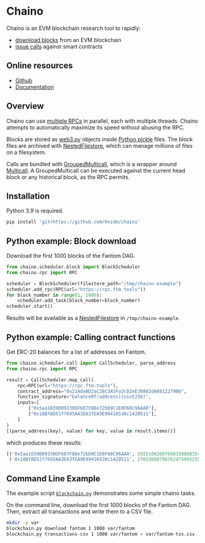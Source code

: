 # Chaino

Chaino is an EVM blockchain research tool to rapidly:

- [download blocks](https://ethereum.org/en/developers/docs/apis/json-rpc/#eth_getblockbynumber) from an EVM blockchain
- [issue calls](https://ethereum.org/en/developers/docs/apis/json-rpc/#eth_call) against smart contracts

## Online resources

- [Github](https://github.com/0xidm/chaino)
- [Documentation](https://chaino.readthedocs.org)

## Overview

Chaino can use [multiple RPCs](https://chainlist.org/) in parallel, each with multiple threads.
Chaino attempts to automatically maximize its speed without abusing the RPC.

Blocks are stored as [web3.py](https://web3py.readthedocs.io/en/v5/web3.eth.html) objects inside [Python pickle](https://docs.python.org/3/library/pickle.html) files.
The block files are archived with [NestedFilestore](chaino/nested_filestore.py), which can manage millions of files on a filesystem.

Calls are bundled with [GroupedMulticall](chaino/grouped_multicall.py), which is a wrapper around [Multicall](https://github.com/banteg/multicall.py).
A GroupedMulticall can be executed against the current head block or any historical block, as the RPC permits.

## Installation

Python 3.9 is required.

```bash
pip install 'git+https://github.com/0xidm/chaino'
```

## Python example: Block download

Download the first 1000 blocks of the Fantom DAG.

```python
from chaino.scheduler.block import BlockScheduler
from chaino.rpc import RPC

scheduler = BlockScheduler(filestore_path="/tmp/chaino-example")
scheduler.add_rpc(RPC(url="https://rpc.ftm.tools"))
for block_number in range(1, 1000):
    scheduler.add_task(block_number=block_number)
scheduler.start()
```

Results will be available as a [NestedFilestore](chaino/nested_filestore.py) in `/tmp/chaino-example`.

## Python example: Calling contract functions

Get ERC-20 balances for a list of addresses on Fantom.

```python
from chaino.scheduler.call import CallScheduler, parse_address
from chaino.rpc import RPC

result = CallScheduler.map_call(
    rpc=RPC(url="https://rpc.ftm.tools"),
    contract_address="0x21Ada0D2aC28C3A5Fa3cD2eE30882dA8812279B6",
    function_signature="balanceOf(address)(uint256)",
    inputs=[
        ["0x5aa1039D09330DF607F88e72bb9C1E0F66C96AA0"],
        ["0x18Bf8D51f7695AA3E63fEA9E99416530c1420511"],
    ]
)
[(parse_address(key), value) for key, value in result.items()]
```

which produces these results:

```python
[('0x5aa1039D09330DF607F88e72bb9C1E0F66C96AA0', 5925106268789833088835427),
 ('0x18Bf8D51f7695AA3E63fEA9E99416530c1420511', 2765360879676247594525586)]
```

## Command Line Example

The example script [`blockchain.py`](bin/blockchain.py) demonstrates some simple chaino tasks.

On the command line, download the first 1000 blocks of the Fantom DAG.
Then, extract all transactions and write them to a CSV file.

```bash
mkdir -p var
blockchain.py download fantom 1 1000 var/fantom
blockchain.py transactions-csv 1 1000 var/fantom > var/fantom-txs.csv
```
